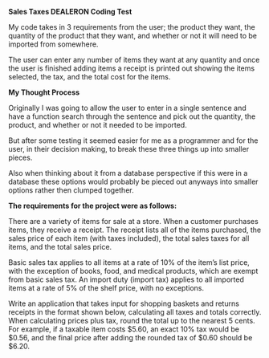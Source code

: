 **Sales Taxes DEALERON Coding Test**

My code takes in 3 requirements from the user; the product they want, the quantity of the product that they want, and whether or not it will need to be imported from somewhere.

The user can enter any number of items they want at any quantity and once the user is finished adding items a receipt is printed out showing the items selected, the tax, and the total cost for the items.

**My Thought Process**

Originally I was going to allow the user to enter in a single sentence and have a function search through the sentence and pick out the quantity, the product, and whether or not it needed to be imported. 

But after some testing it seemed easier for me as a programmer and for the user, in their decision making, to break these three things up into smaller pieces.

Also when thinking about it from a database perspective if this were in a database these options would probably be pieced out anyways into smaller options rather then clumped together.

**The requirements for the project were as follows:**

There are a variety of items for sale at a store. When a customer purchases items, they receive a receipt. The
receipt lists all of the items purchased, the sales price of each item (with taxes included), the total sales taxes for
all items, and the total sales price.

Basic sales tax applies to all items at a rate of 10% of the item’s list price, with the exception of books, food, and
medical products, which are exempt from basic sales tax. An import duty (import tax) applies to all imported items
at a rate of 5% of the shelf price, with no exceptions.

Write an application that takes input for shopping baskets and returns receipts in the format shown below,
calculating all taxes and totals correctly. When calculating prices plus tax, round the total up to the nearest 5
cents. For example, if a taxable item costs $5.60, an exact 10% tax would be $0.56, and the final price after adding
the rounded tax of $0.60 should be $6.20.
